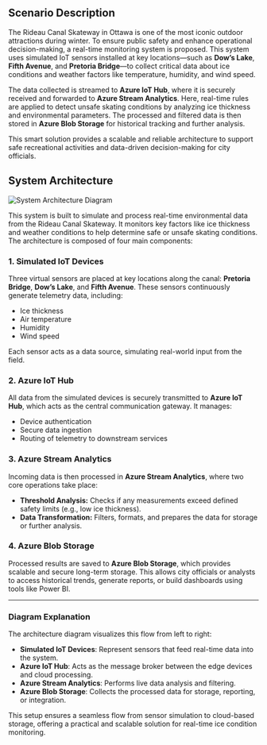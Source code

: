 ## Scenario Description

The Rideau Canal Skateway in Ottawa is one of the most iconic outdoor attractions during winter. To ensure public safety and enhance operational decision-making, a real-time monitoring system is proposed. This system uses simulated IoT sensors installed at key locations—such as **Dow’s Lake**, **Fifth Avenue**, and **Pretoria Bridge**—to collect critical data about ice conditions and weather factors like temperature, humidity, and wind speed.

The data collected is streamed to **Azure IoT Hub**, where it is securely received and forwarded to **Azure Stream Analytics**. Here, real-time rules are applied to detect unsafe skating conditions by analyzing ice thickness and environmental parameters. The processed and filtered data is then stored in **Azure Blob Storage** for historical tracking and further analysis.

This smart solution provides a scalable and reliable architecture to support safe recreational activities and data-driven decision-making for city officials.

## System Architecture
![System Architecture Diagram]()

This system is built to simulate and process real-time environmental data from the Rideau Canal Skateway. It monitors key factors like ice thickness and weather conditions to help determine safe or unsafe skating conditions. The architecture is composed of four main components:

### 1. **Simulated IoT Devices**
Three virtual sensors are placed at key locations along the canal: **Pretoria Bridge**, **Dow’s Lake**, and **Fifth Avenue**. These sensors continuously generate telemetry data, including:
- Ice thickness
- Air temperature
- Humidity
- Wind speed

Each sensor acts as a data source, simulating real-world input from the field.

### 2. **Azure IoT Hub**
All data from the simulated devices is securely transmitted to **Azure IoT Hub**, which acts as the central communication gateway. It manages:
- Device authentication
- Secure data ingestion
- Routing of telemetry to downstream services

### 3. **Azure Stream Analytics**
Incoming data is then processed in **Azure Stream Analytics**, where two core operations take place:
- **Threshold Analysis:** Checks if any measurements exceed defined safety limits (e.g., low ice thickness).
- **Data Transformation:** Filters, formats, and prepares the data for storage or further analysis.

### 4. **Azure Blob Storage**
Processed results are saved to **Azure Blob Storage**, which provides scalable and secure long-term storage. This allows city officials or analysts to access historical trends, generate reports, or build dashboards using tools like Power BI.

---

### Diagram Explanation

The architecture diagram visualizes this flow from left to right:

- **Simulated IoT Devices**: Represent sensors that feed real-time data into the system.
- **Azure IoT Hub**: Acts as the message broker between the edge devices and cloud processing.
- **Azure Stream Analytics**: Performs live data analysis and filtering.
- **Azure Blob Storage**: Collects the processed data for storage, reporting, or integration.

This setup ensures a seamless flow from sensor simulation to cloud-based storage, offering a practical and scalable solution for real-time ice condition monitoring.
